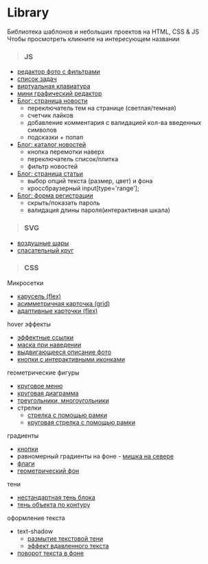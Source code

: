 # Library

Библиотека шаблонов и небольших проектов на HTML, CSS & JS  
Чтобы просмотреть кликните на интересующем названии
>### JS

- [редактор фото с фильтрами](https://elenafrontend.github.io/library/js/foto_editor/index.html)
- [список задач](https://elenafrontend.github.io/library/js/to-do_list/index.html)
- [виртуальная клавиатура](https://elenafrontend.github.io/library/js/virtual_keyboard/index.html)
- [мини графический редактор](https://elenafrontend.github.io/library/js/graphic_editor/index.html)
- [Блог: страница новости](https://elenafrontend.github.io/library/js/blog/blog_page.html)  
	- переключатель тем на странице (светлая/темная) 
	- счетчик лайков 
	- добавление комментария с валидацией кол-ва введенных символов
	- подсказки + попап
- [Блог: каталог новостей](https://elenafrontend.github.io/library/js/blog/catalog.html)
  - кнопка перемотки наверх
  - переключатель список/плитка 
  - фильтр новостей
- [Блог: страница статьи](https://elenafrontend.github.io/library/js/blog/article_options.html)
  - выбор опций текста (размер, цвет) и фона
  - кроссбраузерный input[type='range'];
- [Блог: форма регистрации](https://elenafrontend.github.io/library/js/blog/registration_form.html)
  - скрыть/показать пароль
  - валидация длины пароля(интерактивная шкала)

>### SVG

- [воздушные шары](https://elenafrontend.github.io/library/svg/balloons.html)
- [спасательный круг](https://elenafrontend.github.io/library/svg/lifebuoy.html)
>### CSS

Микросетки
- [карусель (flex)](https://elenafrontend.github.io/library/css/microgrids/carousel/index.html)
- [асимметричная карточка (grid)](https://elenafrontend.github.io/library/css/microgrids/asymmetric_card/index.html)
- [адаптивные карточки (flex)](https://elenafrontend.github.io/library/css/microgrids/adaptive_cards/index.html)

hover эффекты
- [эффектные ссылки](https://elenafrontend.github.io/library/css/hover/effective_links/index.html)
- [маска при наведении](https://elenafrontend.github.io/library/css/hover/mask_hover/index.html)
- [выдвигающееся описание фото](https://elenafrontend.github.io/library/css/hover/pull-aside_description/index.html)
- [кнопки с интерактивными иконками](https://elenafrontend.github.io/library/css/hover/icons_button/index.html)

геометрические фигуры
- [круговое меню](https://elenafrontend.github.io/library/css/geometric_figures/circle_menu/index.html)
- [круговая диаграмма](https://elenafrontend.github.io/library/css/pie_chart/index.html)
- [треугольники, многоугольники](https://elenafrontend.github.io/library/css/geometric_figures/index.html)
- стрелки
  - [стрелка с помощью рамки](https://elenafrontend.github.io/library/css/arrows/arrow_border.html)
  - [круговая стрелка с помощью рамки](https://elenafrontend.github.io/library/css/arrows/arrow_border_round.html)

градиенты
- [кнопки](https://elenafrontend.github.io/library/css/gradients/buttons.html)
- равномерный градиенты на фоне - [мишка на севере](https://elenafrontend.github.io/library/css/gradients/bear.html)
- [флаги](https://elenafrontend.github.io/library/css/gradients/flags.html)
- [геометрический фон](https://elenafrontend.github.io/library/css/gradients/background.html)

тени
- [нестандартная тень блока](https://elenafrontend.github.io/library/css/shadows/original_box_shadow.html)
- [тень объекта по контуру](https://elenafrontend.github.io/library/css/shadows/drop_shadow.html)

оформление текста
- text-shadow
  - [размытие текстовой тени](https://elenafrontend.github.io/library/css/text_decoration/blur.html)
  - [эффект вдавленного текста](https://elenafrontend.github.io/library/css/text_decoration/pressed.html)
- [поворот текста в фоне](https://elenafrontend.github.io/library/css/text_decoration/bg_text_rotate.html)




